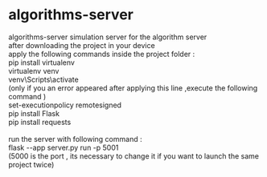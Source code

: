 # algorithms-server
algorithms-server
simulation server for the algorithm server<br>
after downloading the project in your device<br>
apply the following commands inside the project folder :<br>
pip install virtualenv<br>
virtualenv venv<br>
venv\Scripts\activate<br>
(only if you an error appeared after applying this line ,execute the following command )<br>
set-executionpolicy remotesigned<br>
pip install Flask<br>
pip install requests<br>
<br>
run the server with following command :<br>
flask --app server.py run -p 5001<br>
(5000 is the port , its necessary to change it if you want to launch the same project twice)<br>
